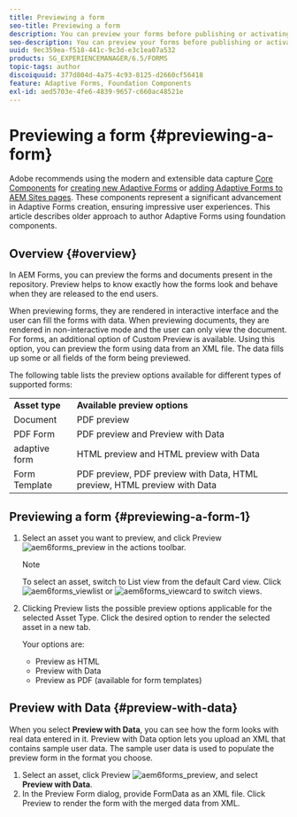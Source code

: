 ```yaml
---
title: Previewing a form
seo-title: Previewing a form
description: You can preview your forms before publishing or activating to ensure it meets the expectations. Preview options may vary across the supported form types.
seo-description: You can preview your forms before publishing or activating to ensure it meets the expectations. Preview options may vary across the supported form types.
uuid: 9ec359ea-f518-441c-9c3d-e3c1ea07a532
products: SG_EXPERIENCEMANAGER/6.5/FORMS
topic-tags: author
discoiquuid: 377d804d-4a75-4c93-8125-d2660cf56418
feature: Adaptive Forms, Foundation Components
exl-id: aed5703e-4fe6-4839-9657-c660ac48521e
---
```

# Previewing a form {#previewing-a-form}

<span class="preview"> Adobe recommends using the modern and extensible data capture [Core Components](https://experienceleague.adobe.com/docs/experience-manager-core-components/using/adaptive-forms/introduction.html) for [creating new Adaptive Forms](/help/forms/using/create-an-adaptive-form-core-components.md) or [adding Adaptive Forms to AEM Sites pages](/help/forms/using/create-or-add-an-adaptive-form-to-aem-sites-page.md). These components represent a significant advancement in Adaptive Forms creation, ensuring impressive user experiences. This article describes older approach to author Adaptive Forms using foundation components. </span>

## Overview {#overview}

In AEM Forms, you can preview the forms and documents present in the repository. Preview helps to know exactly how the forms look and behave when they are released to the end users.

When previewing forms, they are rendered in interactive interface and the user can fill the forms with data. When previewing documents, they are rendered in non-interactive mode and the user can only view the document. For forms, an additional option of Custom Preview is available. Using this option, you can preview the form using data from an XML file. The data fills up some or all fields of the form being previewed.

The following table lists the preview options available for different types of supported forms:

<table>
 <tbody>
  <tr>
   <td><strong>Asset type</strong><br /> </td>
   <td><strong>Available preview options</strong><br /> </td>
  </tr>
  <tr>
   <td>Document</td>
   <td>PDF preview</td>
  </tr>
  <tr>
   <td>PDF Form</td>
   <td>PDF preview and Preview with Data<br /> </td>
  </tr>
  <tr>
   <td>adaptive form</td>
   <td>HTML preview and HTML preview with Data</td>
  </tr>
  <tr>
   <td>Form Template</td>
   <td>PDF preview, PDF preview with Data, HTML preview, HTML preview with Data<br /> </td>
  </tr>
 </tbody>
</table>

## Previewing a form {#previewing-a-form-1}

1. Select an asset you want to preview, and click Preview ![aem6forms_preview](assets/aem6forms_preview.png) in the actions toolbar.

   >[!NOTE]
   >
   >To select an asset, switch to List view from the default Card view. Click ![aem6forms_viewlist](assets/aem6forms_viewlist.png) or ![aem6forms_viewcard](assets/aem6forms_viewcard.png) to switch views.

1. Clicking Preview lists the possible preview options applicable for the selected Asset Type. Click the desired option to render the selected asset in a new tab.

   Your options are:

    * Preview as HTML
    * Preview with Data
    * Preview as PDF (available for form templates)

## Preview with Data {#preview-with-data}

When you select **Preview with Data**, you can see how the form looks with real data entered in it. Preview with Data option lets you upload an XML that contains sample user data. The sample user data is used to populate the preview form in the format you choose.

1. Select an asset, click Preview ![aem6forms_preview](assets/aem6forms_preview.png), and select **Preview with Data**.
1. In the Preview Form dialog, provide FormData as an XML file. Click Preview to render the form with the merged data from XML.
